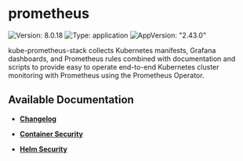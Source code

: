 # prometheus

![Version: 8.0.18](https://img.shields.io/badge/Version-8.0.18-informational?style=flat-square) ![Type: application](https://img.shields.io/badge/Type-application-informational?style=flat-square) ![AppVersion: "2.43.0"](https://img.shields.io/badge/AppVersion-"2.43.0"-informational?style=flat-square)

kube-prometheus-stack collects Kubernetes manifests, Grafana dashboards, and Prometheus rules combined with documentation and scripts to provide easy to operate end-to-end Kubernetes cluster monitoring with Prometheus using the Prometheus Operator.

## Available Documentation

- [**Changelog**](CHANGELOG)

- [**Container Security**](container-security)

- [**Helm Security**](helm-security)

